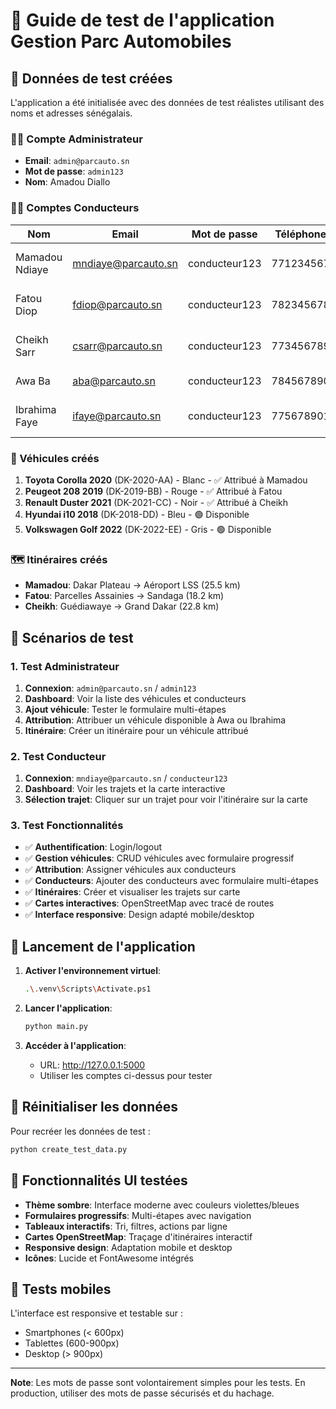 # 🧪 Guide de test de l'application Gestion Parc Automobiles

## 🎯 Données de test créées

L'application a été initialisée avec des données de test réalistes utilisant des noms et adresses sénégalais.

### 👨‍💼 Compte Administrateur
- **Email**: `admin@parcauto.sn`
- **Mot de passe**: `admin123`
- **Nom**: Amadou Diallo

### 👨‍✈️ Comptes Conducteurs
| Nom | Email | Mot de passe | Téléphone | Adresse |
|-----|-------|--------------|-----------|---------|
| Mamadou Ndiaye | mndiaye@parcauto.sn | conducteur123 | 771234567 | Dakar Plateau, Rue Mohamed V |
| Fatou Diop | fdiop@parcauto.sn | conducteur123 | 782345678 | Parcelles Assainies, Unité 15 |
| Cheikh Sarr | csarr@parcauto.sn | conducteur123 | 773456789 | Guédiawaye, Cité Millionnaire |
| Awa Ba | aba@parcauto.sn | conducteur123 | 784567890 | Pikine, Zone B |
| Ibrahima Faye | ifaye@parcauto.sn | conducteur123 | 775678901 | Rufisque, Quartier Keury Kao |

### 🚗 Véhicules créés
1. **Toyota Corolla 2020** (DK-2020-AA) - Blanc - ✅ Attribué à Mamadou
2. **Peugeot 208 2019** (DK-2019-BB) - Rouge - ✅ Attribué à Fatou  
3. **Renault Duster 2021** (DK-2021-CC) - Noir - ✅ Attribué à Cheikh
4. **Hyundai i10 2018** (DK-2018-DD) - Bleu - 🟢 Disponible
5. **Volkswagen Golf 2022** (DK-2022-EE) - Gris - 🟢 Disponible

### 🗺️ Itinéraires créés
- **Mamadou**: Dakar Plateau → Aéroport LSS (25.5 km)
- **Fatou**: Parcelles Assainies → Sandaga (18.2 km)
- **Cheikh**: Guédiawaye → Grand Dakar (22.8 km)

## 🧪 Scénarios de test

### 1. Test Administrateur
1. **Connexion**: `admin@parcauto.sn` / `admin123`
2. **Dashboard**: Voir la liste des véhicules et conducteurs
3. **Ajout véhicule**: Tester le formulaire multi-étapes
4. **Attribution**: Attribuer un véhicule disponible à Awa ou Ibrahima
5. **Itinéraire**: Créer un itinéraire pour un véhicule attribué

### 2. Test Conducteur
1. **Connexion**: `mndiaye@parcauto.sn` / `conducteur123`
2. **Dashboard**: Voir les trajets et la carte interactive
3. **Sélection trajet**: Cliquer sur un trajet pour voir l'itinéraire sur la carte

### 3. Test Fonctionnalités
- ✅ **Authentification**: Login/logout
- ✅ **Gestion véhicules**: CRUD véhicules avec formulaire progressif
- ✅ **Attribution**: Assigner véhicules aux conducteurs
- ✅ **Conducteurs**: Ajouter des conducteurs avec formulaire multi-étapes
- ✅ **Itinéraires**: Créer et visualiser les trajets sur carte
- ✅ **Cartes interactives**: OpenStreetMap avec tracé de routes
- ✅ **Interface responsive**: Design adapté mobile/desktop

## 🚀 Lancement de l'application

1. **Activer l'environnement virtuel**:
   ```bash
   .\.venv\Scripts\Activate.ps1
   ```

2. **Lancer l'application**:
   ```bash
   python main.py
   ```

3. **Accéder à l'application**:
   - URL: http://127.0.0.1:5000
   - Utiliser les comptes ci-dessus pour tester

## 🔄 Réinitialiser les données

Pour recréer les données de test :
```bash
python create_test_data.py
```

## 🎨 Fonctionnalités UI testées
- **Thème sombre**: Interface moderne avec couleurs violettes/bleues
- **Formulaires progressifs**: Multi-étapes avec navigation
- **Tableaux interactifs**: Tri, filtres, actions par ligne
- **Cartes OpenStreetMap**: Traçage d'itinéraires interactif
- **Responsive design**: Adaptation mobile et desktop
- **Icônes**: Lucide et FontAwesome intégrés

## 📱 Tests mobiles
L'interface est responsive et testable sur :
- Smartphones (< 600px)
- Tablettes (600-900px)  
- Desktop (> 900px)

---

**Note**: Les mots de passe sont volontairement simples pour les tests. En production, utiliser des mots de passe sécurisés et du hachage.
